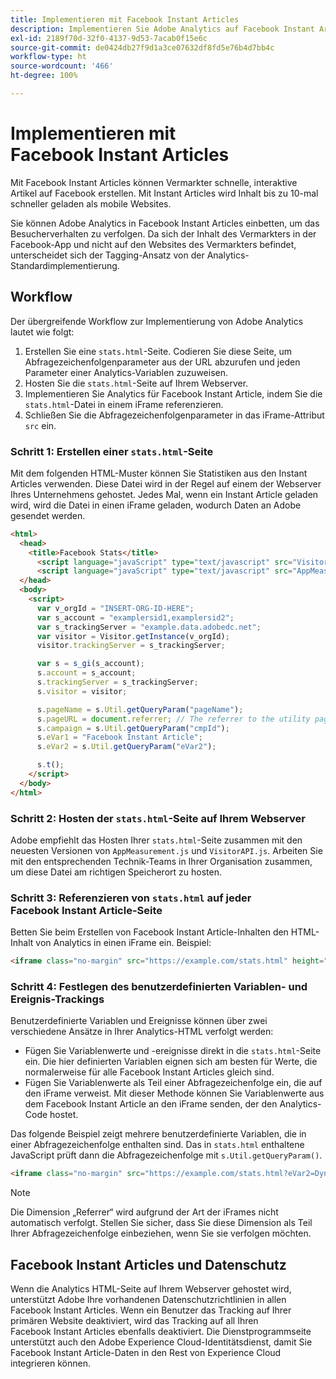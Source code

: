 ```yaml
---
title: Implementieren mit Facebook Instant Articles
description: Implementieren Sie Adobe Analytics auf Facebook Instant Article-Seiten.
exl-id: 2189f70d-32f0-4137-9d53-7acab0f15e6c
source-git-commit: de0424db27f9d1a3ce07632df8fd5e76b4d7bb4c
workflow-type: ht
source-wordcount: '466'
ht-degree: 100%

---
```


# Implementieren mit Facebook Instant Articles

Mit Facebook Instant Articles können Vermarkter schnelle, interaktive Artikel auf Facebook erstellen. Mit Instant Articles wird Inhalt bis zu 10-mal schneller geladen als mobile Websites.

Sie können Adobe Analytics in Facebook Instant Articles einbetten, um das Besucherverhalten zu verfolgen. Da sich der Inhalt des Vermarkters in der Facebook-App und nicht auf den Websites des Vermarkters befindet, unterscheidet sich der Tagging-Ansatz von der Analytics-Standardimplementierung.

## Workflow

Der übergreifende Workflow zur Implementierung von Adobe Analytics lautet wie folgt:

1. Erstellen Sie eine `stats.html`-Seite. Codieren Sie diese Seite, um Abfragezeichenfolgenparameter aus der URL abzurufen und jeden Parameter einer Analytics-Variablen zuzuweisen.
1. Hosten Sie die `stats.html`-Seite auf Ihrem Webserver.
1. Implementieren Sie Analytics für Facebook Instant Article, indem Sie die `stats.html`-Datei in einem iFrame referenzieren.
1. Schließen Sie die Abfragezeichenfolgenparameter in das iFrame-Attribut `src` ein.

### Schritt 1: Erstellen einer `stats.html`-Seite

Mit dem folgenden HTML-Muster können Sie Statistiken aus den Instant Articles verwenden. Diese Datei wird in der Regel auf einem der Webserver Ihres Unternehmens gehostet. Jedes Mal, wenn ein Instant Article geladen wird, wird die Datei in einen iFrame geladen, wodurch Daten an Adobe gesendet werden.

```html
<html>
  <head>
    <title>Facebook Stats</title>
      <script language="javaScript" type="text/javascript" src="VisitorAPI.js"></script>
      <script language="javaScript" type="text/javascript" src="AppMeasurement.js"></script>
  </head>
  <body>
    <script>
      var v_orgId = "INSERT-ORG-ID-HERE";
      var s_account = "examplersid1,examplersid2";
      var s_trackingServer = "example.data.adobedc.net";
      var visitor = Visitor.getInstance(v_orgId);
      visitor.trackingServer = s_trackingServer;

      var s = s_gi(s_account);
      s.account = s_account;
      s.trackingServer = s_trackingServer;
      s.visitor = visitor;

      s.pageName = s.Util.getQueryParam("pageName");
      s.pageURL = document.referrer; // The referrer to the utility page is the parent frame
      s.campaign = s.Util.getQueryParam("cmpId");
      s.eVar1 = "Facebook Instant Article";
      s.eVar2 = s.Util.getQueryParam("eVar2");

      s.t();
    </script>
  </body>
</html>
```

### Schritt 2: Hosten der `stats.html`-Seite auf Ihrem Webserver

Adobe empfiehlt das Hosten Ihrer `stats.html`-Seite zusammen mit den neuesten Versionen von `AppMeasurement.js` und `VisitorAPI.js`. Arbeiten Sie mit den entsprechenden Technik-Teams in Ihrer Organisation zusammen, um diese Datei am richtigen Speicherort zu hosten.

### Schritt 3: Referenzieren von `stats.html` auf jeder Facebook Instant Article-Seite

Betten Sie beim Erstellen von Facebook Instant Article-Inhalten den HTML-Inhalt von Analytics in einen iFrame ein. Beispiel:

```html
<iframe class="no-margin" src="https://example.com/stats.html" height="0"></iframe>
```

### Schritt 4: Festlegen des benutzerdefinierten Variablen- und Ereignis-Trackings

Benutzerdefinierte Variablen und Ereignisse können über zwei verschiedene Ansätze in Ihrer Analytics-HTML verfolgt werden:

* Fügen Sie Variablenwerte und -ereignisse direkt in die `stats.html`-Seite ein. Die hier definierten Variablen eignen sich am besten für Werte, die normalerweise für alle Facebook Instant Articles gleich sind.
* Fügen Sie Variablenwerte als Teil einer Abfragezeichenfolge ein, die auf den iFrame verweist. Mit dieser Methode können Sie Variablenwerte aus dem Facebook Instant Article an den iFrame senden, der den Analytics-Code hostet.

Das folgende Beispiel zeigt mehrere benutzerdefinierte Variablen, die in einer Abfragezeichenfolge enthalten sind. Das in `stats.html` enthaltene JavaScript prüft dann die Abfragezeichenfolge mit `s.Util.getQueryParam()`.

```html
<iframe class="no-margin" src="https://example.com/stats.html?eVar2=Dynamic%20article%20title&pageName=Example%20article%20name&cmpId=exampleID123" height="0"></iframe>
```

>[!NOTE]
>
>Die Dimension „Referrer“ wird aufgrund der Art der iFrames nicht automatisch verfolgt. Stellen Sie sicher, dass Sie diese Dimension als Teil Ihrer Abfragezeichenfolge einbeziehen, wenn Sie sie verfolgen möchten.

## Facebook Instant Articles und Datenschutz

Wenn die Analytics HTML-Seite auf Ihrem Webserver gehostet wird, unterstützt Adobe Ihre vorhandenen Datenschutzrichtlinien in allen Facebook Instant Articles. Wenn ein Benutzer das Tracking auf Ihrer primären Website deaktiviert, wird das Tracking auf all Ihren Facebook Instant Articles ebenfalls deaktiviert. Die Dienstprogrammseite unterstützt auch den Adobe Experience Cloud-Identitätsdienst, damit Sie Facebook Instant Article-Daten in den Rest von Experience Cloud integrieren können.
